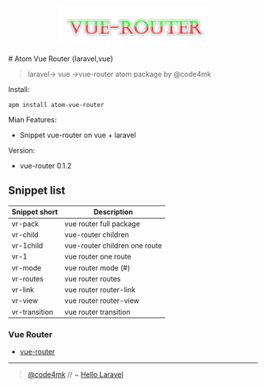 

<p align="center" ><img src="settings/vue-router.jpg"></p>
# Atom Vue Router {laravel,vue}

> laravel-> vue ->vue-router atom package by @code4mk

Install:
```ssh
apm install atom-vue-router
```

Mian Features:

  - Snippet vue-router on vue + laravel


Version:

  - vue-router 0.1.2


## Snippet list
|Snippet short| Description|
|----|-----------|
|vr-pack  | vue router full package|
|vr-child | vue-router children |
|vr-1child  | vue-router children one route |
|vr-1 | vue router one route |
|vr-mode| vue router mode (#)|
|vr-routes | vue router routes |
|vr-link | vue router router-link |
|vr-view | vue router router-view |
|vr-transition | vue router transition |


### Vue Router

* [vue-router](https://router.vuejs.org/en/)

---
> [@code4mk](https://twitter.com/code4mk) // ~  [Hello Laravel](https://twitter.com/hellolaravelbd)
